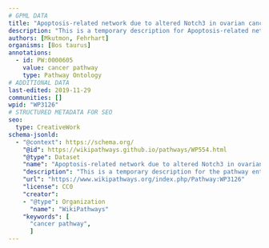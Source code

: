 ```yaml
---
# GPML DATA
title: "Apoptosis-related network due to altered Notch3 in ovarian cancer"
description: "This is a temporary description for Apoptosis-related network due to altered Notch3 in ovarian cancer"
authors: [Mkutmon, Fehrhart]
organisms: [Bos taurus]
annotations:
  - id: PW:0000605
    value: cancer pathway
    type: Pathway Ontology
# ADDITIONAL DATA
last-edited: 2019-11-29
communities: []
wpid: "WP3126"
# STRUCTURED METADATA FOR SEO
seo:
  type: CreativeWork
schema-jsonld:
  - "@context": https://schema.org/
    "@id": https://wikipathways.github.io/pathways/WP554.html
    "@type": Dataset
    "name": "Apoptosis-related network due to altered Notch3 in ovarian cancer"
    "description": "This is a temporary description for the pathway entitled: Apoptosis-related network due to altered Notch3 in ovarian cancer"
    "url": "https://www.wikipathways.org/index.php/Pathway:WP3126"
    "license": CC0
    "creator":
    - "@type": Organization
      "name": "WikiPathways"
    "keywords": [
      "cancer pathway",
      ]
---
```

